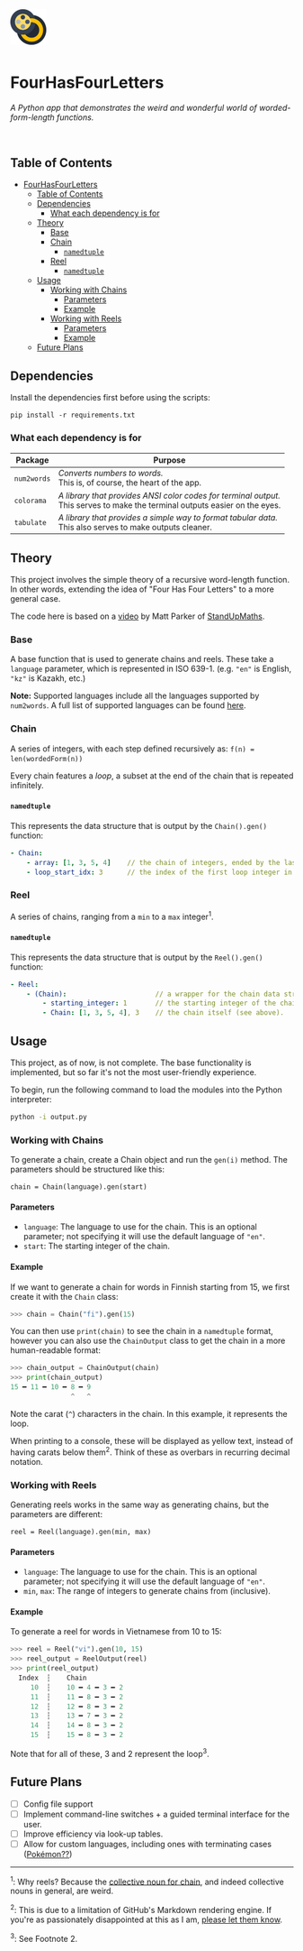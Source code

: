 <img src="logo.svg" alt="FourHasFouretters" width=64 style="padding-bottom: 8px;">

# FourHasFourLetters
*A Python app that demonstrates the weird and wonderful world of worded-form-length functions.*

<br>

## Table of Contents
- [FourHasFourLetters](#fourhasfourletters)
  - [Table of Contents](#table-of-contents)
  - [Dependencies](#dependencies)
    - [What each dependency is for](#what-each-dependency-is-for)
  - [Theory](#theory)
    - [Base](#base)
    - [Chain](#chain)
      - [`namedtuple`](#namedtuple)
    - [Reel](#reel)
      - [`namedtuple`](#namedtuple-1)
  - [Usage](#usage)
    - [Working with Chains](#working-with-chains)
      - [Parameters](#parameters)
      - [Example](#example)
    - [Working with Reels](#working-with-reels)
      - [Parameters](#parameters-1)
      - [Example](#example-1)
  - [Future Plans](#future-plans)

## Dependencies
Install the dependencies first before using the scripts:
```
pip install -r requirements.txt
```

### What each dependency is for

| Package | Purpose |
| ------- | ------- |
| `num2words` | *Converts numbers to words.*<br>This is, of course, the heart of the app. |
| `colorama` | *A library that provides ANSI color codes for terminal output.*<br>This serves to make the terminal outputs easier on the eyes. |
| `tabulate` | *A library that provides a simple way to format tabular data.*<br>This also serves to make outputs cleaner. |

## Theory
This project involves the simple theory of a recursive word-length function. In other words, extending the idea of "Four Has Four Letters" to a more general case.

The code here is based on a [video](https://www.youtube.com/watch?v=LYKn0yUTIU4) by Matt Parker of [StandUpMaths](https://www.youtube.com/channel/UCSju5G2aFaWMqn-_0YBtq5A).

### Base
A base function that is used to generate chains and reels. These take a `language` parameter, which is represented in ISO 639-1. (e.g. `"en"` is English, `"kz"` is Kazakh, etc.)

**Note:** Supported languages include all the languages supported by `num2words`. A full list of supported languages can be found [here](https://github.com/savoirfairelinux/num2words#usage).

### Chain
A series of integers, with each step defined recursively as: `f(n) = len(wordedForm(n))`

Every chain features a *loop*, a subset at the end of the chain that is repeated infinitely.

#### `namedtuple`
This represents the data structure that is output by the `Chain().gen()` function:

```yaml
- Chain:
    - array: [1, 3, 5, 4]    // the chain of integers, ended by the last item in the terminating loop.
    - loop_start_idx: 3      // the index of the first loop integer in the chain. 
```

### Reel
A series of chains, ranging from a `min` to a `max` integer<sup>1</sup>.

#### `namedtuple`
This represents the data structure that is output by the `Reel().gen()` function:

```yaml
- Reel:
    - (Chain):                      // a wrapper for the chain data structure.
        - starting_integer: 1       // the starting integer of the chain.
        - Chain: [1, 3, 5, 4], 3    // the chain itself (see above).
```

## Usage

This project, as of now, is not complete. The base functionality is implemented, but so far it's not the most user-friendly experience.

To begin, run the following command to load the modules into the Python interpreter:
```bash
python -i output.py
```

### Working with Chains

To generate a chain, create a Chain object and run the `gen(i)` method. The parameters should be structured like this:

```
chain = Chain(language).gen(start)
```
#### Parameters
- `language`: The language to use for the chain. This is an optional parameter; not specifying it will use the default language of `"en"`.
- `start`: The starting integer of the chain.

#### Example

If we want to generate a chain for words in Finnish starting from 15, we first create it with the `Chain` class:
```python
>>> chain = Chain("fi").gen(15)
```

You can then use `print(chain)` to see the chain in a `namedtuple` format, however you can also use the `ChainOutput` class to get the chain in a more human-readable format:
```python
>>> chain_output = ChainOutput(chain)
>>> print(chain_output)
15 ━ 11 ━ 10 ━ 8 ━ 9
               ^   ^
```
Note the carat (`^`) characters in the chain. In this example, it represents the loop. 

When printing to a console, these will be displayed as yellow text, instead of having carats below them<sup>2</sup>. Think of these as overbars in recurring decimal notation.

### Working with Reels

Generating reels works in the same way as generating chains, but the parameters are different:
```
reel = Reel(language).gen(min, max)
```
#### Parameters
- `language`: The language to use for the chain. This is an optional parameter; not specifying it will use the default language of `"en"`.
- `min`, `max`: The range of integers to generate chains from (inclusive).

#### Example

To generate a reel for words in Vietnamese from 10 to 15:
```python
>>> reel = Reel("vi").gen(10, 15)
>>> reel_output = ReelOutput(reel)
>>> print(reel_output)
  Index  ┆    Chain
     10  ┆    10 ━ 4 ━ 3 ━ 2
     11  ┆    11 ━ 8 ━ 3 ━ 2
     12  ┆    12 ━ 8 ━ 3 ━ 2
     13  ┆    13 ━ 7 ━ 3 ━ 2
     14  ┆    14 ━ 8 ━ 3 ━ 2
     15  ┆    15 ━ 8 ━ 3 ━ 2
```

Note that for all of these, 3 and 2 represent the loop<sup>3</sup>.

## Future Plans

- [ ] Config file support
- [ ] Implement command-line switches + a guided terminal interface for the user.
- [ ] Improve efficiency via look-up tables.
- [ ] Allow for custom languages, including ones with terminating cases ([Pokémon??](https://www.youtube.com/watch?v=LYKn0yUTIU4&lc=UgiTAl4G7qjJ_HgCoAEC))

---
<sup>1</sup>: Why reels? Because the [collective noun for chain](https://www.answers.com/english-language-arts/What_is_the_collective_noun_of_chain), and indeed collective nouns in general, are weird.

<sup>2</sup>: This is due to a limitation of GitHub's Markdown rendering engine. If you're as passionately disappointed at this as I am, [please let them know](https://github.com/github/markup/issues/1440).

<sup>3</sup>: See Footnote 2.
